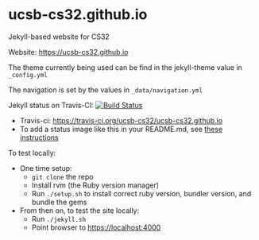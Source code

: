 # ucsb-cs32.github.io

Jekyll-based website for CS32

Website: <https://ucsb-cs32.github.io>

The theme currently being used can be find in the jekyll-theme value
in `_config.yml`

The navigation is set by the values in `_data/navigation.yml`

Jekyll status on Travis-CI: [![Build Status](https://travis-ci.org/ucsb-cs32/ucsb-cs32.github.io.svg?branch=master)](https://travis-ci.org/ucsb-cs32/ucsb-cs32.github.io)

* Travis-ci: https://travis-ci.org/ucsb-cs32/ucsb-cs32.github.io
* To add a status image like this in your README.md, see [these instructions](https://docs.travis-ci.com/user/status-images/)

To test locally:
* One time setup:
    * `git clone` the repo
    * Install rvm (the Ruby version manager)
    * Run `./setup.sh` to install correct ruby version, bundler version, and bundle the gems
* From then on, to test the site locally:
    * Run `./jekyll.sh`
    * Point browser to <https://localhost:4000>
